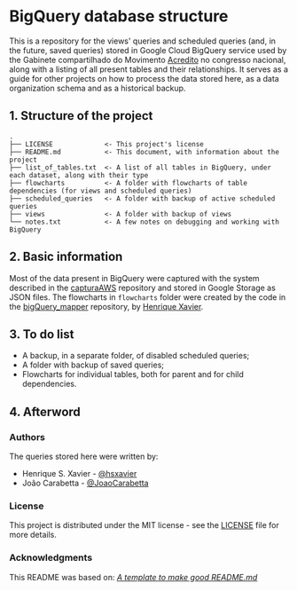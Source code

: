 # BigQuery database structure

This is a repository for the views' queries and scheduled queries (and, in the future, saved queries) stored
in Google Cloud BigQuery service used by the Gabinete compartilhado do Movimento
[Acredito](https://www.movimentoacredito.org/) no congresso nacional, along with a listing of all present
tables and their relationships. It serves as a guide for other projects on how to process the data stored
here, as a data organization schema and as a historical backup.

## 1. Structure of the project

    .
    ├── LICENSE             <- This project's license
    ├── README.md           <- This document, with information about the project
    ├── list_of_tables.txt  <- A list of all tables in BigQuery, under each dataset, along with their type
    ├── flowcharts          <- A folder with flowcharts of table dependencies (for views and scheduled queries)
    ├── scheduled_queries   <- A folder with backup of active scheduled queries
    ├── views               <- A folder with backup of views
    └── notes.txt           <- A few notes on debugging and working with BigQuery

## 2. Basic information

Most of the data present in BigQuery were captured with the system described in the
[capturaAWS](https://github.com/gabinete-compartilhado-acredito/capturaAWS) repository
and stored in Google Storage as JSON files. The flowcharts in `flowcharts` folder were
created by the code in the [bigQuery_mapper](https://github.com/hsxavier/bigQuery_mapper)
repository, by [Henrique Xavier](https://github.com/hsxavier).

## 3. To do list

* A backup, in a separate folder, of disabled scheduled queries;
* A folder with backup of saved queries;
* Flowcharts for individual tables, both for parent and for child dependencies.

## 4. Afterword

### Authors

The queries stored here were written by:

* Henrique S. Xavier - [@hsxavier](https://github.com/hsxavier)
* João Carabetta     - [@JoaoCarabetta](https://github.com/JoaoCarabetta)

### License

This project is distributed under the MIT license - see the [LICENSE](LICENSE) file for more details.

### Acknowledgments

This README was based on: [*A template to make good README.md*](https://gist.github.com/PurpleBooth/109311bb0361f32d87a2)
